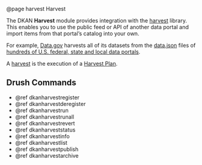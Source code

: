 @page harvest Harvest

The DKAN **Harvest** module provides integration with the [harvest](https://github.com/GetDKAN/harvest) library. This enables you to use the public feed or API of another data portal and import items from that portal’s catalog into your own.

For example, [Data.gov](https://data.gov/) harvests all of its datasets from the [data.json](https://project-open-data.cio.gov/v1.1/schema/) files of [hundreds of U.S. federal, state and local data portals](https://catalog.data.gov/harvest).

A [harvest](glossary.html#term_harvest) is the execution of a [Harvest Plan](glossary.html#term_harvestplan).

## Drush Commands
* @ref dkanharvestregister
* @ref dkanharvestderegister
* @ref dkanharvestrun
* @ref dkanharvestrunall
* @ref dkanharvestrevert
* @ref dkanharveststatus
* @ref dkanharvestinfo
* @ref dkanharvestlist
* @ref dkanharvestpublish
* @ref dkanharvestarchive
